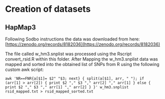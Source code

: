 # Creation of datasets

## HapMap3

Following Sodbo instructions the data was downloaded from here: [https://zenodo.org/records/8182036](https://zenodo.org/records/8182036)

The file called w_hm3.snplist was processed using the Rscript convert_rsid.R within this folder. After Mapping the w_hm3.snplist data was mapped and sorted into the obtained list of SNPs from R using the following custom awk script:

```
awk 'NR==FNR{a[$1]= $2" "$3; next} { split(a[$1], arr, " "); if (arr[1] > arr[2]) { print $2 "," $3 "," arr[2] "," arr[1] } else { print $2 "," $3 "," arr[1] "," arr[2] } }' w_hm3.snplist rsid_mapped.txt > rsid_mapped_sorted.txt
```
